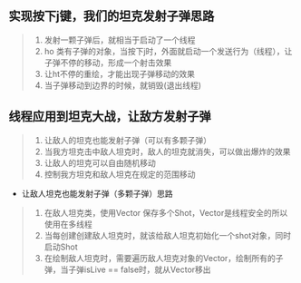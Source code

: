 ## 实现按下j键，我们的坦克发射子弹思路
 > 1. 发射一颗子弹后，就相当于启动了一个线程
 > 2. ho 类有子弹的对象，当按下j时，外面就启动一个发送行为（线程），让子弹不停的移动，形成一个射击效果
 > 3. 让ht不停的重绘，才能出现子弹移动的效果
 > 4. 当子弹移动到边界的时候，就销毁(退出线程)

## 线程应用到坦克大战，让敌方发射子弹
> 1. 让敌人的坦克也能发射子弹（可以有多颗子弹）
> 2. 当我方坦克击中敌人坦克时，敌人的坦克就消失，可以做出爆炸的效果
> 3. 让敌人的坦克可以自由随机移动
> 4. 控制我方坦克和敌人坦克在规定的范围移动
* 让敌人坦克也能发射子弹（多颗子弹）思路
 >1. 在敌人坦克类，使用Vector 保存多个Shot，Vector是线程安全的所以使用在多线程 
 >2. 当每创建创建敌人坦克时，就该给敌人坦克初始化一个shot对象，同时启动Shot
 >3. 在绘制敌人坦克时，需要遍历敌人坦克对象的Vector，绘制所有的子弹，当子弹isLive == false时，就从Vector移出
 